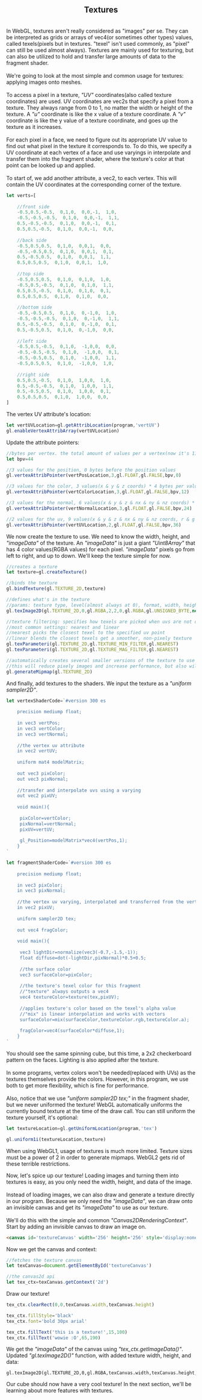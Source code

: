 ## <div align='center'>Textures</div>

<br>In WebGL, textures aren't really considered as "images" per se. They can be interpreted as grids or arrays of vec4(or sometimes other types) values, called texels(pixels but in textures. "texel" isn't used commonly, as "pixel" can still be used almost always). Textures are mainly used for texturing, but can also be utilized to hold and transfer large amounts of data to the fragment shader.<br><br>We're going to look at the most simple and common usage for textures: applying images onto meshes.<br><br>To access a pixel in a texture, _"UV"_ coordinates(also called texture coordinates) are used. UV coordinates are vec2s that specify a pixel from a texture. They always range from 0 to 1, no matter the width or height of the texture. A _"u"_ coordinate is like the x value of a texture coordinate. A _"v"_ coordinate is like the y value of a texture coordinate, and goes up the texture as it increases.<br><br>For each pixel in a face, we need to figure out its appropriate UV value to find out what pixel in the texture it corresponds to. To do this, we specify a UV coordinate at each vertex of a face and use varyings in interpolate and transfer them into the fragment shader, where the texture's color at that point can be looked up and applied.<br><br>To start of, we add another attribute, a vec2, to each vertex. This will contain the UV coordinates at the corresponding corner of the texture.
```js
let verts=[
    
	//front side
	-0.5,0.5,-0.5,  0,1,0,  0,0,-1,  1,0,
	-0.5,-0.5,-0.5,  0,1,0,  0,0,-1,  1,1,
	0.5,-0.5,-0.5,  0,1,0,  0,0,-1,  0,1,
	0.5,0.5,-0.5,  0,1,0,  0,0,-1,  0,0,
    
	//back side
	-0.5,0.5,0.5,  0,1,0,  0,0,1,  0,0,
	-0.5,-0.5,0.5,  0,1,0,  0,0,1,  0,1,
	0.5,-0.5,0.5,  0,1,0,  0,0,1,  1,1,
	0.5,0.5,0.5,  0,1,0,  0,0,1,  1,0,
    
	//top side
	-0.5,0.5,0.5,  0,1,0,  0,1,0,  1,0,
	-0.5,0.5,-0.5,  0,1,0,  0,1,0,  1,1,
	0.5,0.5,-0.5,  0,1,0,  0,1,0,  0,1,
	0.5,0.5,0.5,  0,1,0,  0,1,0,  0,0,
    
	//bottom side
	-0.5,-0.5,0.5,  0,1,0,  0,-1,0,  1,0,
	-0.5,-0.5,-0.5,  0,1,0,  0,-1,0,  1,1,
	0.5,-0.5,-0.5,  0,1,0,  0,-1,0,  0,1,
	0.5,-0.5,0.5,  0,1,0,  0,-1,0,  0,0,
    
	//left side
	-0.5,0.5,-0.5,  0,1,0,  -1,0,0,  0,0,
	-0.5,-0.5,-0.5,  0,1,0,  -1,0,0,  0,1,
	-0.5,-0.5,0.5,  0,1,0,  -1,0,0,  1,1,
	-0.5,0.5,0.5,  0,1,0,  -1,0,0,  1,0,
    
	//right side
	0.5,0.5,-0.5,  0,1,0,  1,0,0,  1,0,
	0.5,-0.5,-0.5,  0,1,0,  1,0,0,  1,1,
	0.5,-0.5,0.5,  0,1,0,  1,0,0,  0,1,
	0.5,0.5,0.5,  0,1,0,  1,0,0,  0,0,
]
```
The vertex UV attribute's location:
```js
let vertUVLocation=gl.getAttribLocation(program,'vertUV')
gl.enableVertexAttribArray(vertUVLocation)
```
Update the attribute pointers:
```js
//bytes per vertex. the total amount of values per a vertex(now it's 11(x,y,z,r,g,b,nx,ny,nz,u,v)) multiplied by 4(which is the amount of bytes in a float32)
let bpv=44

//3 values for the position, 0 bytes before the position values
gl.vertexAttribPointer(vertPosLocation,3,gl.FLOAT,gl.FALSE,bpv,0)

//3 values for the color, 3 values(x & y & z coords) * 4 bytes per value = 12 bytes before the color values
gl.vertexAttribPointer(vertColorLocation,3,gl.FLOAT,gl.FALSE,bpv,12)

//3 values for the normal, 6 values(x & y & z & nx & ny & nz coords) * 4 bytes per value = 24 bytes before the color values
gl.vertexAttribPointer(vertNormalLocation,3,gl.FLOAT,gl.FALSE,bpv,24)

//2 values for the uv, 9 values(x & y & z & nx & ny & nz coords, r & g & b values) * 4 bytes per value = 36 bytes before the color values
gl.vertexAttribPointer(vertUVLocation,2,gl.FLOAT,gl.FALSE,bpv,36)
```
We now create the texture to use. We need to know the width, height, and _"imageData"_ of the texture. An _"imageData"_ is just a giant _"Uint8Array"_ that has 4 color values(RGBA values) for each pixel. _"imageData"_ pixels go from left to right, and up to down. We'll keep the texture simple for now.
```js
//creates a texture
let texture=gl.createTexture()

//binds the texture
gl.bindTexture(gl.TEXTURE_2D,texture)

//defines what's in the texture
//params: texture type, level(almost always at 0), format, width, height, border(almost always 0), internal format, type, imageData
gl.texImage2D(gl.TEXTURE_2D,0,gl.RGBA,2,2,0,gl.RGBA,gl.UNSIGNED_BYTE,new Uint8Array([0,0,0,0,0,0,0,100,0,0,0,100,0,0,0,0]))

//texture filtering: specifies how texels are picked when uvs are not directly on a texel.
//most common settings: nearest and linear
//nearest picks the closest texel to the specified uv point
//linear blends the closest texels get a smoother, non-pixely texture
gl.texParameteri(gl.TEXTURE_2D,gl.TEXTURE_MIN_FILTER,gl.NEAREST)
gl.texParameteri(gl.TEXTURE_2D,gl.TEXTURE_MAG_FILTER,gl.NEAREST)

//automatically creates several smaller versions of the texture to use when the rendered texture is smaller
//this will reduce pixely images and increase performance, but also will increase memory usage by 33.33%
gl.generateMipmap(gl.TEXTURE_2D)
```
And finally, add textures to the shaders. We input the texture as a _"uniform sampler2D"_.
```js
let vertexShaderCode=`#version 300 es
    
    precision mediump float;
    
    in vec3 vertPos;
    in vec3 vertColor;
    in vec3 vertNormal;
    
    //the vertex uv attribute
    in vec2 vertUV;
    
    uniform mat4 modelMatrix;
    
    out vec3 pixColor;
    out vec3 pixNormal;
    
    //transfer and interpolate uvs using a varying
    out vec2 pixUV;
    
    void main(){
  	 
   	 pixColor=vertColor;
   	 pixNormal=vertNormal;
   	 pixUV=vertUV;
  	 
   	 gl_Position=modelMatrix*vec4(vertPos,1);
    }
`

let fragmentShaderCode=`#version 300 es
    
    precision mediump float;
    
    in vec3 pixColor;
    in vec3 pixNormal;
    
    //the vertex uv varying, interpolated and transferred from the vertex shader
    in vec2 pixUV;
    
    uniform sampler2D tex;
    
    out vec4 fragColor;
    
    void main(){
  	 
   	 vec3 lightDir=normalize(vec3(-0.7,-1.5,-1));
   	 float diffuse=dot(-lightDir,pixNormal)*0.5+0.5;
  	 
   	 //the surface color
   	 vec3 surfaceColor=pixColor;
  	 
   	 //the texture's texel color for this fragment
   	 //"texture" always outputs a vec4
   	 vec4 textureColor=texture(tex,pixUV);
  	 
   	 //applies texture's color based on the texel's alpha value
   	 //"mix" is linear interpolation and works with vectors
   	 surfaceColor=mix(surfaceColor,textureColor.rgb,textureColor.a);
  	 
   	 fragColor=vec4(surfaceColor*diffuse,1);
    }
`
```
You should see the same spinning cube, but this time, a 2x2 checkerboard pattern on the faces. Lighting is also applied after the texture.<br><br>In some programs, vertex colors won't be needed(replaced with UVs) as the textures themselves provide the colors. However, in this program, we use both to get more flexibility, which is fine for performance.<br><br>Also, notice that we use _"uniform sampler2D tex;"_ in the fragment shader, but we never uniformed the texture! WebGL automatically uniforms the currently bound texture at the time of the draw call. You can still uniform the texture yourself, it's optional:
```js
let textureLocation=gl.getUniformLocation(program,'tex')

gl.uniform1i(textureLocation,texture)
```
When using WebGL1, usage of textures is much more limited. Texture sizes must be a power of 2 in order to generate mipmaps. WebGL2 gets rid of these terrible restrictions.

Now, let's spice up our texture! Loading images and turning them into textures is easy, as you only need the width, height, and data of the image.<br><br>Instead of loading images, we can also draw and generate a texture directly in our program. Because we only need the _"imageData"_, we can draw onto an invisible canvas and get its _"imageData"_ to use as our texture.<br><br>We'll do this with the simple and common _"Canvas2DRenderingContext"_. Start by adding an invisible canvas to draw an image on.
```html
<canvas id='textureCanvas' width='256' height='256' style='display:none'></canvas>
```
Now we get the canvas and context:
```js
//fetches the texture canvas
let texCanvas=document.getElementById('textureCanvas')

//the canvas2d api
let tex_ctx=texCanvas.getContext('2d')
```
Draw our texture!
```js
tex_ctx.clearRect(0,0,texCanvas.width,texCanvas.height)

tex_ctx.fillStyle='black'
tex_ctx.font='bold 30px arial'

tex_ctx.fillText('this is a texture!',15,100)
tex_ctx.fillText('wowie :O',65,190)
```
We get the _"imageData"_ of the canvas using _"tex\_ctx.getImageData()"_. Updated _"gl.texImage2D()"_ function, with added texture width, height, and data:
```
gl.texImage2D(gl.TEXTURE_2D,0,gl.RGBA,texCanvas.width,texCanvas.height,0,gl.RGBA,gl.UNSIGNED_BYTE,tex_ctx.getImageData(0,0,texCanvas.width,texCanvas.height))
```
Our cube should now have a very cool texture! In the next section, we'll be learning about more features with textures.